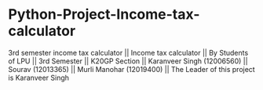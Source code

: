 # Python-Project-Income-tax-calculator
3rd semester income tax calculator || 
Income tax calculator ||
By Students of LPU ||
3rd Semester || K20GP Section ||
Karanveer Singh (12006560) || Sourav (12013365) || Murli Manohar (12019400) ||
The Leader of this project is Karanveer Singh
